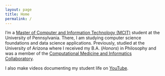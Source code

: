```yaml
---
layout: page
title: Home
permalink: /
---
```


I’m a [Master of Computer and Information Technology (MCIT)](https://onlinelearning.seas.upenn.edu/mcit/) student at the University of Pennsylvania. There, I am studying computer science foundations and data science applications. Previously, studied at the University of Arizona where I received my B.A. (*Honors*) in Philosophy and was a member of the [Computational Medicine and Informatics Collaboratory](https://com-in.collab.arizona.edu/).

I also make videos documenting my student life on [YouTube](http://www.youtube.com/c/cedricvicera).
